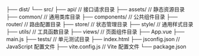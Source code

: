 ├── dist/
└── src/
├── api/ // 接口请求目录
├── assets/ // 静态资源目录
├── common/ // 通用类库目录
├── components/ // 公共组件目录
├── router/ // 路由配置目录
├── store/ // 状态管理目录
├── style/ // 通用样式目录
├── utils/ // 工具函数目录
├── views/ // 页面组件目录
├── App.vue
├── main.js
├── tests/ // 单元测试目录
├── index.html
├── jsconfig.json // JavaScript 配置文件
├── vite.config.js // Vite 配置文件
└── package.json
